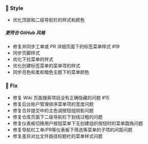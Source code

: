 ### 🌈 Style

- 优化顶部和二级导航栏的样式和颜色

##### 更符合 GitHub 风格

- 修复并同步工单或 PR 详细页面下的标签菜单样式 #19
- 同步页脚样式
- 优化下拉菜单的样式
- 优化创建标签菜单的菜单项的样式
- 同步亮色和柔和暗色主题下的菜单颜色

### 🐞 Fix

- 修复 Wiki 页面搜索项目没有正确隐藏的问题 #15
- 修复后台账户管理排序菜单项的宽度问题
- 修复合并提交中的主色调按钮组阴影问题
- 修复仓库页面下二级导航栏下划线过粗的问题
- 修复仪表板切换用户按钮菜单下无创建组织按钮时的菜单圆角问题
- 修复导航栏工单/PR等仪表板下筛选等菜单的子项的间距问题
- 修复差异对比文件路径标题栏的菜单样式问题
